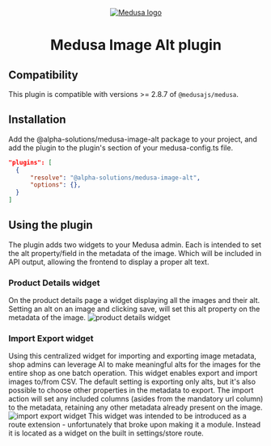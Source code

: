 <p align="center">
  <a href="https://www.medusajs.com">
  <picture>
    <source media="(prefers-color-scheme: dark)" srcset="https://user-images.githubusercontent.com/59018053/229103275-b5e482bb-4601-46e6-8142-244f531cebdb.svg">
    <source media="(prefers-color-scheme: light)" srcset="https://user-images.githubusercontent.com/59018053/229103726-e5b529a3-9b3f-4970-8a1f-c6af37f087bf.svg">
    <img alt="Medusa logo" src="https://user-images.githubusercontent.com/59018053/229103726-e5b529a3-9b3f-4970-8a1f-c6af37f087bf.svg">
    </picture>
  </a>
</p>
<h1 align="center">
  Medusa Image Alt plugin
</h1>

## Compatibility

This plugin is compatible with versions >= 2.8.7 of `@medusajs/medusa`. 

## Installation

Add the @alpha-solutions/medusa-image-alt package to your project, and add the plugin to the plugin's section of your medusa-config.ts file.

```json
"plugins": [
  {
      "resolve": "@alpha-solutions/medusa-image-alt",
      "options": {},
  }
]
```

## Using the plugin

The plugin adds two widgets to your Medusa admin. Each is intended to set the alt property/field in the metadata of the image. Which will be included in API output, allowing the frontend to display a proper alt text.

### Product Details widget
On the product details page a widget displaying all the images and their alt. Setting an alt on an image and clicking save, will set this alt property on the metadata of the image.
![product details widget](https://github.com/alphasolutionsrepo/medusa-image-alt/blob/main/doc/product-details-widget.jpg?raw=true)

### Import Export widget
Using this centralized widget for importing and exporting image metadata, shop admins can leverage AI to make meaningful alts for the images for the entire shop as one batch operation.
This widget enables export and import images to/from CSV. The default setting is exporting only alts, but it's also possible to choose other properties in the metadata to export.
The import action will set any included columns (asides from the mandatory url column) to the metadata, retaining any other metadata already present on the image.
![import export widget](https://github.com/alphasolutionsrepo/medusa-image-alt/blob/main/doc/import-export-widget.jpg?raw=true)
This widget was intended to be introduced as a route extension - unfortunately that broke upon making it a module. Instead it is located as a widget on the built in settings/store route.
